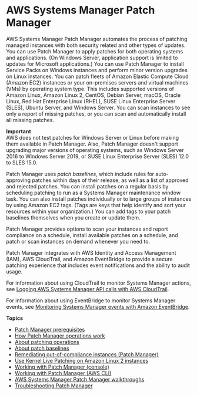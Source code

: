 # AWS Systems Manager Patch Manager<a name="systems-manager-patch"></a>

AWS Systems Manager Patch Manager automates the process of patching managed instances with both security related and other types of updates\. You can use Patch Manager to apply patches for both operating systems and applications\. \(On Windows Server, application support is limited to updates for Microsoft applications\.\) You can use Patch Manager to install Service Packs on Windows instances and perform minor version upgrades on Linux instances\. You can patch fleets of Amazon Elastic Compute Cloud \(Amazon EC2\) instances or your on\-premises servers and virtual machines \(VMs\) by operating system type\. This includes supported versions of Amazon Linux, Amazon Linux 2, CentOS, Debian Server, macOS, Oracle Linux, Red Hat Enterprise Linux \(RHEL\), SUSE Linux Enterprise Server \(SLES\), Ubuntu Server, and Windows Server\. You can scan instances to see only a report of missing patches, or you can scan and automatically install all missing patches\. 

**Important**  
AWS does not test patches for Windows Server or Linux before making them available in Patch Manager\. Also, Patch Manager doesn't support upgrading major versions of operating systems, such as Windows Server 2016 to Windows Server 2019, or SUSE Linux Enterprise Server \(SLES\) 12\.0 to SLES 15\.0\.

Patch Manager uses *patch baselines*, which include rules for auto\-approving patches within days of their release, as well as a list of approved and rejected patches\. You can install patches on a regular basis by scheduling patching to run as a Systems Manager maintenance window task\. You can also install patches individually or to large groups of instances by using Amazon EC2 tags\. \(Tags are keys that help identify and sort your resources within your organization\.\) You can add tags to your patch baselines themselves when you create or update them\. 

Patch Manager provides options to scan your instances and report compliance on a schedule, install available patches on a schedule, and patch or scan instances on demand whenever you need to\.

Patch Manager integrates with AWS Identity and Access Management \(IAM\), AWS CloudTrail, and Amazon EventBridge to provide a secure patching experience that includes event notifications and the ability to audit usage\.

For information about using CloudTrail to monitor Systems Manager actions, see [Logging AWS Systems Manager API calls with AWS CloudTrail](monitoring-cloudtrail-logs.md)\.

For information about using EventBridge to monitor Systems Manager events, see [Monitoring Systems Manager events with Amazon EventBridge](monitoring-eventbridge-events.md)\.

**Topics**
+ [Patch Manager prerequisites](patch-manager-prerequisites.md)
+ [How Patch Manager operations work](patch-manager-how-it-works.md)
+ [About patching operations](about-patching-operations.md)
+ [About patch baselines](about-patch-baselines.md)
+ [Remediating out\-of\-compliance instances \(Patch Manager\)](patch-compliance-remediation.md)
+ [Use Kernel Live Patching on Amazon Linux 2 instances](kernel-live-patching.md)
+ [Working with Patch Manager \(console\)](sysman-patch-working.md)
+ [Working with Patch Manager \(AWS CLI\)](patch-manager-cli-commands.md)
+ [AWS Systems Manager Patch Manager walkthroughs](patch-walkthroughs.md)
+ [Troubleshooting Patch Manager](patch-manager-troubleshooting.md)
